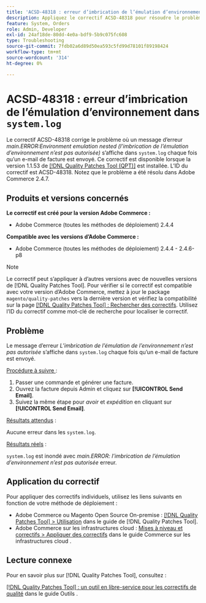 ```yaml
---
title: 'ACSD-48318 : erreur d’imbrication de l’émulation d’environnement dans « system.log »'
description: Appliquez le correctif ACSD-48318 pour résoudre le problème d’Adobe Commerce où un message d’erreur *main.ERROR:Environment emulation nested is not allowed* apparaît dans « system.log » chaque fois qu’un e-mail de facture est envoyé.
feature: System, Orders
role: Admin, Developer
exl-id: 24af18de-80dd-4e0a-bdf9-5b9c075fc608
type: Troubleshooting
source-git-commit: 7fdb02a6d89d50ea593c5fd99d78101f89198424
workflow-type: tm+mt
source-wordcount: '314'
ht-degree: 0%

---
```


# ACSD-48318 : erreur d’imbrication de l’émulation d’environnement dans `system.log`

Le correctif ACSD-48318 corrige le problème où un message d’erreur *main.ERROR:Environment emulation nested (l’imbrication de l’émulation d’environnement n’est pas autorisée)* s’affiche dans `system.log` chaque fois qu’un e-mail de facture est envoyé. Ce correctif est disponible lorsque la version 1.1.53 de [[!DNL Quality Patches Tool (QPT)]](/help/tools/quality-patches-tool/quality-patches-tool-to-self-serve-quality-patches.md) est installée. L’ID du correctif est ACSD-48318. Notez que le problème a été résolu dans Adobe Commerce 2.4.7.

## Produits et versions concernés

**Le correctif est créé pour la version Adobe Commerce :**

* Adobe Commerce (toutes les méthodes de déploiement) 2.4.4

**Compatible avec les versions d’Adobe Commerce :**

* Adobe Commerce (toutes les méthodes de déploiement) 2.4.4 - 2.4.6-p8

>[!NOTE]
>
>Le correctif peut s’appliquer à d’autres versions avec de nouvelles versions de [!DNL Quality Patches Tool]. Pour vérifier si le correctif est compatible avec votre version d’Adobe Commerce, mettez à jour le package `magento/quality-patches` vers la dernière version et vérifiez la compatibilité sur la page [[!DNL Quality Patches Tool] : Rechercher des correctifs](https://experienceleague.adobe.com/tools/commerce-quality-patches/index.html). Utilisez l’ID du correctif comme mot-clé de recherche pour localiser le correctif.

## Problème

Le message d’erreur *L’imbrication de l’émulation de l’environnement n’est pas autorisée* s’affiche dans `system.log` chaque fois qu’un e-mail de facture est envoyé.

<u>Procédure à suivre </u> :

1. Passer une commande et générer une facture.
1. Ouvrez la facture depuis Admin et cliquez sur **[!UICONTROL Send Email]**.
1. Suivez la même étape pour *avoir* et *expédition* en cliquant sur **[!UICONTROL Send Email]**.

<u>Résultats attendus</u> :

Aucune erreur dans les `system.log`.

<u>Résultats réels</u> :

`system.log` est inondé avec *main.ERROR: l’imbrication de l’émulation d’environnement n’est pas autorisée* erreur.

## Application du correctif

Pour appliquer des correctifs individuels, utilisez les liens suivants en fonction de votre méthode de déploiement :

* Adobe Commerce ou Magento Open Source On-premise : [[!DNL Quality Patches Tool] > Utilisation](/help/tools/quality-patches-tool/usage.md) dans le guide de [!DNL Quality Patches Tool].
* Adobe Commerce sur les infrastructures cloud : [Mises à niveau et correctifs > Appliquer des correctifs](https://experienceleague.adobe.com/docs/commerce-cloud-service/user-guide/develop/upgrade/apply-patches.html) dans le guide Commerce sur les infrastructures cloud .

## Lecture connexe

Pour en savoir plus sur [!DNL Quality Patches Tool], consultez :

[[!DNL Quality Patches Tool] : un outil en libre-service pour les correctifs de qualité](/help/tools/quality-patches-tool/quality-patches-tool-to-self-serve-quality-patches.md) dans le guide Outils .
